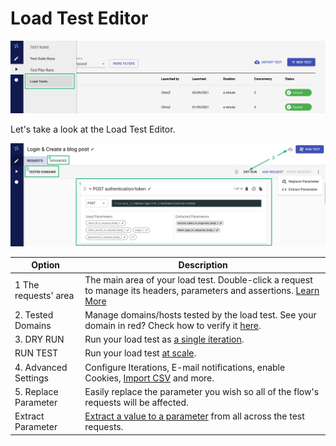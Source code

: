 # Load Test Editor

![](<../../.gitbook/assets/Screenshot (35).png>)

Let's take a look at the Load Test Editor.

![](<../../.gitbook/assets/Screenshot (36).png>)

| Option               | Description                                                                                                                                                                                    |
| -------------------- | ---------------------------------------------------------------------------------------------------------------------------------------------------------------------------------------------- |
| 1 The requests' area | The main area of your load test. Double-click a request to manage its headers, parameters and assertions. [Learn More](https://docs.loadmill.com/api-testing/test-suite-editor/request-editor) |
| 2. Tested Domains    | Manage domains/hosts tested by the load test. See your domain in red? Check how to verify it [here](https://docs.loadmill.com/load-testing/setup/domain-verification).                         |
| 3. DRY RUN           | Run your load test as [a single iteration](https://docs.loadmill.com/load-testing/getting-started#running-a-trial-test).                                                                       |
|     RUN TEST         | Run your load test [at scale](https://docs.loadmill.com/getting-started/getting-started-1#running-a-load-test-at-scale).                                                                       |
| 4. Advanced Settings | Configure Iterations, E-mail notifications, enable Cookies, [Import CSV](https://docs.loadmill.com/load-testing/working-with-the-test-editor/data-from-csv-files) and more.                    |
| 5. Replace Parameter | Easily replace the parameter you wish so all of the flow's requests will be affected.                                                                                                          |
|    Extract Parameter | [Extract a value to a parameter](https://docs.loadmill.com/load-testing/working-with-the-test-editor/quick-parameter-editing) from all across the test requests.                               |
